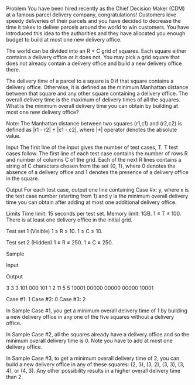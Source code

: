 Problem
You have been hired recently as the Chief Decision Maker (CDM) at a famous parcel delivery company, congratulations! Customers love speedy deliveries of their parcels and you have decided to decrease the time it takes to deliver parcels around the world to win customers. You have introduced this idea to the authorities and they have allocated you enough budget to build at most one new delivery office.

The world can be divided into an R × C grid of squares. Each square either contains a delivery office or it does not. You may pick a grid square that does not already contain a delivery office and build a new delivery office there.

The delivery time of a parcel to a square is 0 if that square contains a delivery office. Otherwise, it is defined as the minimum Manhattan distance between that square and any other square containing a delivery office. The overall delivery time is the maximum of delivery times of all the squares. What is the minimum overall delivery time you can obtain by building at most one new delivery office?

Note: The Manhattan distance between two squares (r1,c1) and (r2,c2) is defined as |r1 - r2| + |c1 - c2|, where |*| operator denotes the absolute value.

Input
The first line of the input gives the number of test cases, T. T test cases follow. The first line of each test case contains the number of rows R and number of columns C of the grid. Each of the next R lines contains a string of C characters chosen from the set {0, 1}, where 0 denotes the absence of a delivery office and 1 denotes the presence of a delivery office in the square.

Output
For each test case, output one line containing Case #x: y, where x is the test case number (starting from 1) and y is the minimum overall delivery time you can obtain after adding at most one additional delivery office.

Limits
Time limit: 15 seconds per test set.
Memory limit: 1GB.
1 ≤ T ≤ 100.
There is at least one delivery office in the initial grid.

Test set 1 (Visible)
1 ≤ R ≤ 10.
1 ≤ C ≤ 10.

Test set 2 (Hidden)
1 ≤ R ≤ 250.
1 ≤ C ≤ 250.

Sample

Input 
 	
Output 
 
3
3 3
101
000
101
1 2
11
5 5
10001
00000
00000
00000
10001

  
Case #1: 1
Case #2: 0
Case #3: 2

  
In Sample Case #1, you get a minimum overall delivery time of 1 by building a new delivery office in any one of the five squares without a delivery office.

In Sample Case #2, all the squares already have a delivery office and so the minimum overall delivery time is 0. Note you have to add at most one delivery office.

In Sample Case #3, to get a minimum overall delivery time of 2, you can build a new delivery office in any of these squares: (2, 3), (3, 2), (3, 3), (3, 4), or (4, 3). Any other possibility results in a higher overall delivery time than 2.
